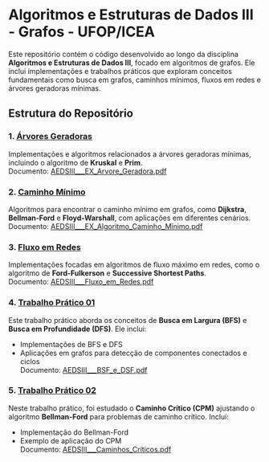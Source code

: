 # Algoritmos e Estruturas de Dados III - Grafos - UFOP/ICEA

Este repositório contém o código desenvolvido ao longo da disciplina **Algoritmos e Estruturas de Dados III**, focado em algoritmos de grafos. Ele inclui implementações e trabalhos práticos que exploram conceitos fundamentais como busca em grafos, caminhos mínimos, fluxos em redes e árvores geradoras mínimas.

## Estrutura do Repositório

### 1. [Árvores Geradoras](./ARVORES%20GERADORAS)
Implementações e algoritmos relacionados a árvores geradoras mínimas, incluindo o algoritmo de **Kruskal** e **Prim**.  
Documento: [AEDSIII___EX_Arvore_Geradora.pdf](./ASSETS/AEDSIII___EX_Arvore_Geradora.pdf)

### 2. [Caminho Mínimo](./CAMINHO%20MINIMO)
Algoritmos para encontrar o caminho mínimo em grafos, como **Dijkstra**, **Bellman-Ford** e **Floyd-Warshall**, com aplicações em diferentes cenários.  
Documento: [AEDSIII___EX_Algoritmo_Caminho_Mínimo.pdf](./ASSETS/AEDSIII___EX_Algoritmo_Caminho_Mínimo.pdf)

### 3. [Fluxo em Redes](./FLUXO%20EM%20REDES)
Implementações focadas em algoritmos de fluxo máximo em redes, como o algoritmo de **Ford-Fulkerson** e **Successive Shortest Paths**.  
Documento: [AEDSIII___Fluxo_em_Redes.pdf](./ASSETS/AEDSIII___Fluxo_em_Redes.pdf)

### 4. [Trabalho Prático 01](./TRABALHO%20PRATICO%2001)
Este trabalho prático aborda os conceitos de **Busca em Largura (BFS)** e **Busca em Profundidade (DFS)**. Ele inclui:
- Implementações de BFS e DFS
- Aplicações em grafos para detecção de componentes conectados e ciclos  
Documento: [AEDSIII___BSF_e_DSF.pdf](./ASSETS/AEDSIII___BSF%20e%20DSF.pdf)

### 5. [Trabalho Prático 02](./TRABALHO%20PRATICO%2002)
Neste trabalho prático, foi estudado o **Caminho Crítico (CPM)** ajustando o algoritmo **Bellman-Ford** para problemas de caminho crítico. Inclui:
- Implementação do Bellman-Ford
- Exemplo de aplicação do CPM  
Documento: [AEDSIII___Caminhos_Críticos.pdf](./ASSETS/AEDSIII___Caminhos_Críticos.pdf)
